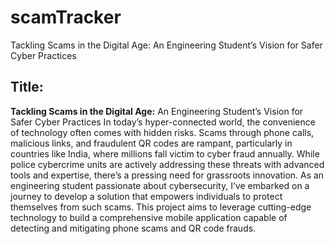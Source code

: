 # scamTracker
Tackling Scams in the Digital Age: An Engineering Student’s Vision for Safer Cyber Practices
## **Title**:
**Tackling Scams in the Digital Age:**
An Engineering Student’s Vision for Safer Cyber Practices
In today’s hyper-connected world, the convenience of technology often comes with hidden risks. Scams through phone calls, malicious links, and fraudulent QR codes are rampant, particularly in countries like India, where millions fall victim to cyber fraud annually. While police cybercrime units are actively addressing these threats with advanced tools and expertise, there’s a pressing need for grassroots innovation.
As an engineering student passionate about cybersecurity, I’ve embarked on a journey to develop a solution that empowers individuals to protect themselves from such scams. This project aims to leverage cutting-edge technology to build a comprehensive mobile application capable of detecting and mitigating phone scams and QR code frauds.
